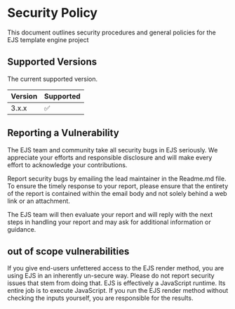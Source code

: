# Security Policy
This document outlines security procedures and general policies for the EJS template engine project

## Supported Versions

The current supported version.

| Version | Supported          |
| ------- | ------------------ |
| 3.x.x   | :white_check_mark: |

## Reporting a Vulnerability
The EJS team and community take all security bugs in EJS seriously. 
We appreciate your efforts and responsible disclosure and will make every effort to acknowledge your contributions.

Report security bugs by emailing the lead maintainer in the Readme.md file.
To ensure the timely response to your report, please ensure that the entirety of the report is contained within the email body and not solely behind a web link or an attachment.

The EJS team will then evaluate your report and will reply with the next steps in handling your report and may ask for additional information or guidance.

## out of scope vulnerabilities
If you give end-users unfettered access to the EJS render method, you are using EJS in an inherently un-secure way. Please do not report security issues that stem from doing that. EJS is effectively a JavaScript runtime. Its entire job is to execute JavaScript. If you run the EJS render method without checking the inputs yourself, you are responsible for the results.
